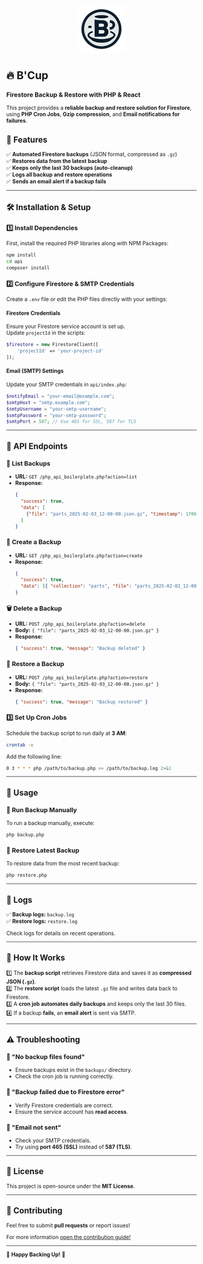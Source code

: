 <p align="center">
  <img src="./img/logo_128.png" />
</p>

# 🔥 B'Cup

### Firestore Backup & Restore with PHP & React

This project provides a **reliable backup and restore solution for Firestore**, using **PHP Cron Jobs**, **Gzip compression**, and **Email notifications for failures**.

## 🎯 Features
✅ **Automated Firestore backups** (JSON format, compressed as `.gz`)  
✅ **Restores data from the latest backup**  
✅ **Keeps only the last 30 backups (auto-cleanup)**  
✅ **Logs all backup and restore operations**  
✅ **Sends an email alert if a backup fails**

---

## 🛠 Installation & Setup

### 1️⃣ Install Dependencies
First, install the required PHP libraries along with NPM Packages:

```sh
npm install
cd api
composer install
```

### 2️⃣ Configure Firestore & SMTP Credentials
Create a `.env` file or edit the PHP files directly with your settings:

#### **Firestore Credentials**
Ensure your Firestore service account is set up.  
Update `projectId` in the scripts:

```php
$firestore = new FirestoreClient([
    'projectId' => 'your-project-id'
]);
```

#### **Email (SMTP) Settings**
Update your SMTP credentials in `api/index.php`:

```php
$notifyEmail = "your-email@example.com"; 
$smtpHost = "smtp.example.com"; 
$smtpUsername = "your-smtp-username";
$smtpPassword = "your-smtp-password";
$smtpPort = 587; // Use 465 for SSL, 587 for TLS
```

---

## 📌 API Endpoints

### 🔄 **List Backups**
- **URL:** `GET /php_api_boilerplate.php?action=list`
- **Response:**
  ```json
  {
    "success": true,
    "data": [
      {"file": "parts_2025-02-03_12-00-00.json.gz", "timestamp": 1706961600 }
    ]
  }
  ```

### 🔄 **Create a Backup**
- **URL:** `GET /php_api_boilerplate.php?action=create`
- **Response:**
  ```json
  {
    "success": true,
    "data": [{ "collection": "parts", "file": "parts_2025-02-03_12-00-00.json.gz" }]
  }
  ```

### 🗑️ **Delete a Backup**
- **URL:** `POST /php_api_boilerplate.php?action=delete`
- **Body:** `{ "file": "parts_2025-02-03_12-00-00.json.gz" }`
- **Response:**
  ```json
  { "success": true, "message": "Backup deleted" }
  ```

### 🔄 **Restore a Backup**
- **URL:** `POST /php_api_boilerplate.php?action=restore`
- **Body:** `{ "file": "parts_2025-02-03_12-00-00.json.gz" }`
- **Response:**
  ```json
  { "success": true, "message": "Backup restored" }
  ```


### 3️⃣ Set Up Cron Jobs
Schedule the backup script to run daily at **3 AM**:

```sh
crontab -e
```

Add the following line:
```sh
0 3 * * * php /path/to/backup.php >> /path/to/backup.log 2>&1
```

---

## 📌 Usage

### 🔄 **Run Backup Manually**
To run a backup manually, execute:

```sh
php backup.php
```

### 🔄 **Restore Latest Backup**
To restore data from the most recent backup:

```sh
php restore.php
```

---

## 📜 Logs
✅ **Backup logs:** `backup.log`  
✅ **Restore logs:** `restore.log`

Check logs for details on recent operations.

---

## 🚀 How It Works
1️⃣ The **backup script** retrieves Firestore data and saves it as **compressed JSON (`.gz`)**.  
2️⃣ The **restore script** loads the latest `.gz` file and writes data back to Firestore.  
3️⃣ A **cron job automates daily backups** and keeps only the last 30 files.  
4️⃣ If a backup **fails**, an **email alert** is sent via SMTP.

---

## ⚠ Troubleshooting

### 🔹 "No backup files found"
- Ensure backups exist in the `backups/` directory.
- Check the cron job is running correctly.

### 🔹 "Backup failed due to Firestore error"
- Verify Firestore credentials are correct.
- Ensure the service account has **read access**.

### 🔹 "Email not sent"
- Check your SMTP credentials.
- Try using **port 465 (SSL)** instead of **587 (TLS)**.

---

## 📄 License
This project is open-source under the **MIT License**.

---

## 🎉 Contributing
Feel free to submit **pull requests** or report issues!

For more information [open the contribution guide!](./CONTRIBUTION.md)

---
🚀 **Happy Backing Up!** 🚀
